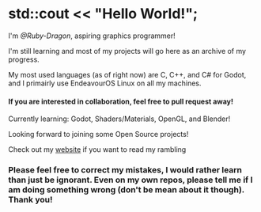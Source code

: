# std::cout << "Hello World!";

I'm *@Ruby-Dragon*, aspiring graphics programmer!

I'm still learning and most of my projects will go here as an archive of my progress.

My most used languages (as of right now) are C, C++, and C# for Godot, and I primairly use EndeavourOS Linux on all my machines.

#### If you are interested in collaboration, feel free to pull request away!

Currently learning: Godot, Shaders/Materials, OpenGL, and Blender!

Looking forward to joining some Open Source projects!

Check out my [website](https://ruby-dragon.github.io) if you want to read my rambling

### Please feel free to correct my mistakes, I would rather learn than just be ignorant. Even on my own repos, please tell me if I am doing something wrong (don't be mean about it though). Thank you!

